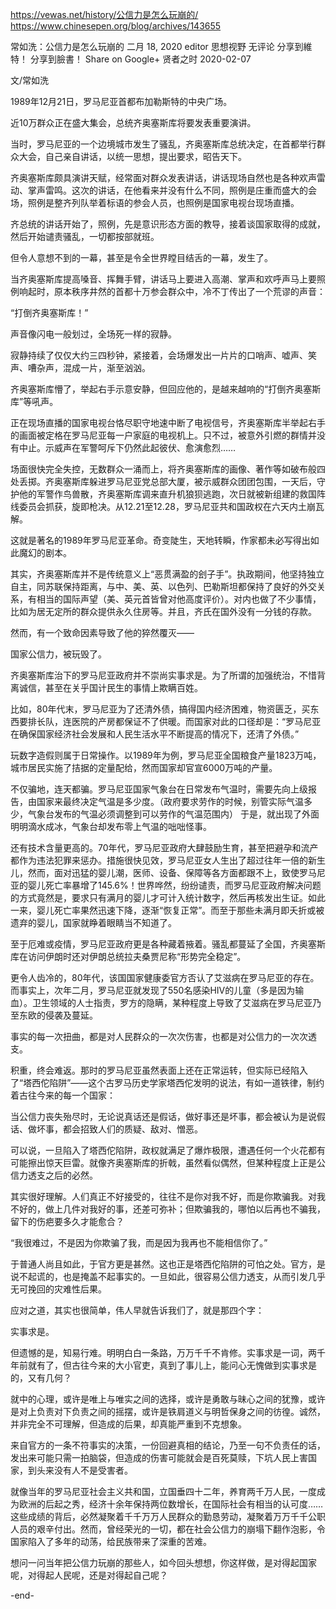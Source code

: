 https://vewas.net/history/公信力是怎么玩崩的/
https://www.chinesepen.org/blog/archives/143655

常如洗：公信力是怎么玩崩的
二月 18, 2020 editor 思想视野 无评论
分享到維特！ 分享到臉書！ Share on Google+
贤者之时 2020-02-07

文/常如洗



1989年12月21日，罗马尼亚首都布加勒斯特的中央广场。

近10万群众正在盛大集会，总统齐奥塞斯库将要发表重要演讲。

当时，罗马尼亚的一个边境城市发生了骚乱，齐奥塞斯库总统决定，在首都举行群众大会，自己亲自讲话，以统一思想，提出要求，昭告天下。

齐奥塞斯库颇具演讲天赋，经常面对群众发表讲话，讲话现场自然也是各种欢声雷动、掌声雷鸣。这次的讲话，在他看来并没有什么不同，照例是庄重而盛大的会场，照例是整齐列队举着标语的参会人员，也照例是国家电视台现场直播。

齐总统的讲话开始了，照例，先是意识形态方面的教导，接着谈国家取得的成就，然后开始谴责骚乱，一切都按部就班。

但令人意想不到的一幕，甚至是令全世界瞠目结舌的一幕，发生了。

当齐奥塞斯库提高嗓音、挥舞手臂，讲话马上要进入高潮、掌声和欢呼声马上要照例响起时，原本秩序井然的首都十万参会群众中，冷不丁传出了一个荒谬的声音：

“打倒齐奥塞斯库！”

声音像闪电一般划过，全场死一样的寂静。

寂静持续了仅仅大约三四秒钟，紧接着，会场爆发出一片片的口哨声、嘘声、笑声、嘈杂声，混成一片，渐至汹汹。

齐奥塞斯库懵了，举起右手示意安静，但回应他的，是越来越响的“打倒齐奥塞斯库”等吼声。

正在现场直播的国家电视台恪尽职守地速中断了电视信号，齐奥塞斯库半举起右手的画面被定格在罗马尼亚每一户家庭的电视机上。只不过，被意外引燃的群情并没有中止。示威声在军警呵斥下仍然此起彼伏、愈演愈烈……

场面很快完全失控，无数群众一涌而上，将齐奥塞斯库的画像、著作等如破布般四处丢掷。齐奥塞斯库躲进罗马尼亚党总部大厦，被示威群众团团包围，一天后，守护他的军警作鸟兽散，齐奥塞斯库调来直升机狼狈逃跑，次日就被新组建的救国阵线委员会抓获，旋即枪决。从12.21至12.28，罗马尼亚共和国政权在六天内土崩瓦解。

这就是著名的1989年罗马尼亚革命。奇变陡生，天地转瞬，作家都未必写得出如此魔幻的剧本。

其实，齐奥塞斯库并不是传统意义上“恶贯满盈的刽子手”。执政期间，他坚持独立自主，同苏联保持距离，与中、美、英、以色列、巴勒斯坦都保持了良好的外交关系，有相当的国际声望（美、英元首皆曾对他高度评价）。对内也做了不少事情，比如为居无定所的群众提供永久住房等。并且，齐氏在国外没有一分钱的存款。

然而，有一个致命因素导致了他的猝然覆灭——

国家公信力，被玩毁了。

齐奥塞斯库治下的罗马尼亚政府并不崇尚实事求是。为了所谓的加强统治，不惜背离诚信，甚至在关乎国计民生的事情上欺瞒百姓。

比如，80年代末，罗马尼亚为了还清外债，搞得国内经济困难，物资匮乏，买东西要排长队，连医院的产房都保证不了供暖。而国家对此的口径却是：“罗马尼亚在确保国家经济社会发展和人民生活水平不断提高的情况下，还清了外债。”

玩数字造假则属于日常操作。以1989年为例，罗马尼亚全国粮食产量1823万吨，城市居民实施了拮据的定量配给，然而国家却官宣6000万吨的产量。

不仅骗地，连天都骗。罗马尼亚国家气象台在日常发布气温时，需要先向上级报告，由国家来最终决定气温是多少度。（政府要求劳作的时候，别管实际气温多少，气象台发布的气温必须调整到可以劳作的气温范围内） 于是，就出现了外面明明滴水成冰，气象台却发布零上气温的咄咄怪事。

还有技术含量更高的。70年代，罗马尼亚政府大肆鼓励生育，甚至把避孕和流产都作为违法犯罪来惩办。措施很快见效，罗马尼亚女人生出了超过往年一倍的新生儿，然而，面对迅猛的婴儿潮，医师、设备、保障等各方面都跟不上，致使罗马尼亚的婴儿死亡率暴增了145.6%！世界哗然，纷纷谴责，而罗马尼亚政府解决问题的方式竟然是，要求只有满月的婴儿才可计入统计数字，然后再核发出生证。如此一来，婴儿死亡率果然迅速下降，逐渐“恢复正常”。而至于那些未满月即夭折或被遗弃的婴儿，国家就睁着眼睛当不知道了。

至于厄难或疫情，罗马尼亚政府更是各种藏着掖着。骚乱都蔓延了全国，齐奥塞斯库在访问伊朗时还对伊朗总统拉夫桑贾尼称“形势完全稳定”。

更令人齿冷的，80年代，该国国家健康委官方否认了艾滋病在罗马尼亚的存在。而事实上，次年二月，罗马尼亚就发现了550名感染HIV的儿童（多是因为输血）。卫生领域的人士指责，罗方的隐瞒，某种程度上导致了艾滋病在罗马尼亚乃至东欧的侵袭及蔓延。

事实的每一次扭曲，都是对人民群众的一次次伤害，也都是对公信力的一次次透支。

积重，终会难返。那时的罗马尼亚虽然表面上还在正常运转，但实际已经陷入了“塔西佗陷阱”——这个古罗马历史学家塔西佗发明的说法，有如一道铁律，制约着古往今来的每一个国家：

当公信力丧失殆尽时，无论说真话还是假话，做好事还是坏事，都会被认为是说假话、做坏事，都会招致人们的质疑、敌对、憎恶。

可以说，一旦陷入了塔西佗陷阱，政权就满足了爆炸极限，遭遇任何一个火花都有可能擦出惊天巨雷。就像齐奥塞斯库的折戟，虽然看似偶然，但某种程度上正是公信力透支之后的必然。

其实很好理解。人们真正不好接受的，往往不是你对我不好，而是你欺骗我。对我不好的，做上几件对我好的事，还差可弥补；但欺骗我的，哪怕以后再也不骗我，留下的伤疤要多久才能愈合？

“我很难过，不是因为你欺骗了我，而是因为我再也不能相信你了。”

于普通人尚且如此，于官方更是甚然。这也正是塔西佗陷阱的可怕之处。官方，是说不起谎的，也是掩盖不起事实的。一旦如此，很容易公信力透支，从而引发几乎无可挽回的灾难性后果。

应对之道，其实也很简单，伟人早就告诉我们了，就是那四个字：

实事求是。

但遗憾的是，知易行难。明明白白一条路，万万千千不肯修。实事求是一词，两千年前就有了，但古往今来的大小官吏，真到了事儿上，能问心无愧做到实事求是的，又有几何？

就中的心理，或许是唯上与唯实之间的选择，或许是勇敢与昧心之间的犹豫，或许是对上负责对下负责之间的摇摆，或许是铁肩道义与明哲保身之间的彷徨。诚然，并非完全不可理解，但造成的后果，却真能严重到不克想象。

来自官方的一条不符事实的决策，一份回避真相的结论，乃至一句不负责任的话，发出来可能只需一拍脑袋，但造成的伤害可能就会是百死莫赎，下坑人民上害国家，到头来没有人不是受害者。

就像当年的罗马尼亚社会主义共和国，立国垂四十二年，养育两千万人民，一度成为欧洲的后起之秀，经济十余年保持两位数增长，在国际社会有相当的认可度……这些成绩的背后，必然凝聚着千千万万人民群众的勤恳劳动，凝聚着万万千千公职人员的艰辛付出。然而，曾经荣光的一切，都在社会公信力的崩塌下翻作泡影，令国家陷入了多年的动荡，给民族带来了深重的苦难。

想问一问当年把公信力玩崩的那些人，如今回头想想，你这样做，是对得起国家呢，对得起人民呢，还是对得起自己呢？

-end-



